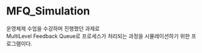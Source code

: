 # MFQ_Simulation
운영체제 수업을 수강하며 진행했던 과제로 <br>
MultiLevel Feedback Queue로 프로세스가 처리되는 과정을 시뮬레이션하기 위한 프로그램이다.
